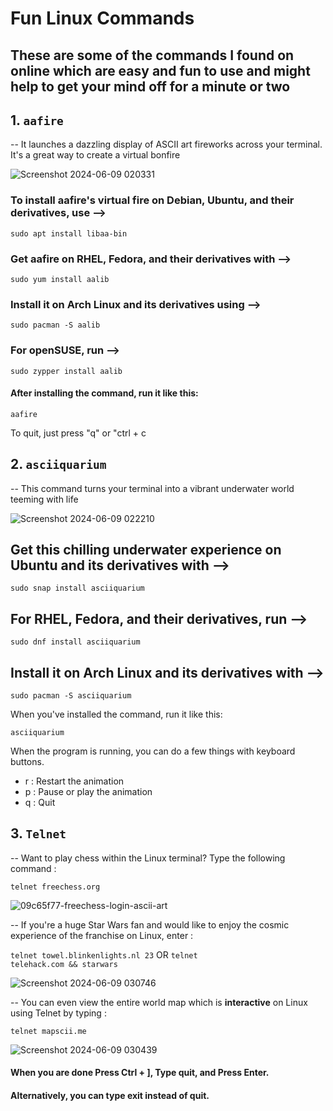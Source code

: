 # **Fun Linux Commands**

## These are some of the commands I found on online which are easy and fun to use and might help to get your mind off for a minute or two
<h2 align="left">1. <code>aafire</code></h2>

-- It launches a dazzling display of ASCII art fireworks across your terminal. It's a great way to create a virtual bonfire

![Screenshot 2024-06-09 020331](https://github.com/Anshul-exe/Fun_Linux_Commands/assets/151395342/83b1a660-a5cb-4cf8-9dbd-a5905366d7b9)

### To install aafire's virtual fire on Debian, Ubuntu, and their derivatives, use -->
<code>sudo apt install libaa-bin</code>

### Get aafire on RHEL, Fedora, and their derivatives with -->
<code>sudo yum install aalib</code>

### Install it on Arch Linux and its derivatives using -->
```sudo pacman -S aalib```

### For openSUSE, run -->
<code>sudo zypper install aalib</code>

#### After installing the command, run it like this:
<code>aafire</code>

To quit, just press "q" or "ctrl + c


<h2 align="left">2. <code>asciiquarium</code></h2>

-- This command turns your terminal into a vibrant underwater world teeming with life
 
![Screenshot 2024-06-09 022210](https://github.com/Anshul-exe/Fun_Linux_Commands/assets/151395342/8d241430-0a03-4304-a9ac-c493ae9a345d)

## Get this chilling underwater experience on Ubuntu and its derivatives with -->

<code>sudo snap install asciiquarium</code>
## For RHEL, Fedora, and their derivatives, run -->

<code>sudo dnf install asciiquarium</code>
## Install it on Arch Linux and its derivatives with -->

<code>sudo pacman -S asciiquarium</code>

When you've installed the command, run it like this:

<code>asciiquarium</code>

When the program is running, you can do a few things with keyboard buttons.

- r : Restart the animation
- p : Pause or play the animation
- q : Quit

<h2 align="left">3. <code>Telnet</code></h2>

 -- Want to play chess within the Linux terminal? Type the following command :
 
 <code>telnet freechess.org</code>

 ![09c65f77-freechess-login-ascii-art](https://github.com/Anshul-exe/Fun_Linux_Commands/assets/151395342/8799309e-6e2e-435d-b316-33f45d124df3)



-- If you're a huge Star Wars fan and would like to enjoy the cosmic experience of the franchise on Linux, enter :

<code>telnet towel.blinkenlights.nl 23</code> OR <code>telnet telehack.com && starwars</code>

![Screenshot 2024-06-09 030746](https://github.com/Anshul-exe/Fun_Linux_Commands/assets/151395342/a81ee77f-27cb-4470-8b8f-d9883208a3cd)

-- You can even view the entire world map which is **interactive** on Linux using Telnet by typing :

<code>telnet mapscii.me</code>

![Screenshot 2024-06-09 030439](https://github.com/Anshul-exe/Fun_Linux_Commands/assets/151395342/612e25f3-7887-438b-82d8-97868cfa9027)

#### When you are done Press Ctrl + ], Type quit, and Press Enter.
#### Alternatively, you can type exit instead of quit.

